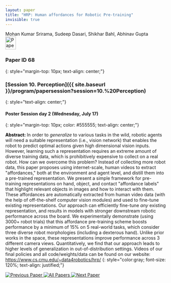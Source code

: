 ```yaml
---
layout: paper
title: "HRP: Human affordances for Robotic Pre-training"
invisible: true
---
```

<div class="paper-authors">
<div class="paper-author-box">
    <div class="paper-author-name">Mohan Kumar Srirama, Sudeep Dasari, Shikhar Bahl, Abhinav Gupta</div>
    <div class="paper-author-uni"></div>
</div>

</div><div class="paper-pdf">
                <div> <a href="https://enriquecoronadozu.github.io/rssproceedings2024/rss20/p068.pdf"><img src="{{ site.baseurl }}/images/paper_link.png" alt="Paper Website" width = "33"  height = "40"/></a> </div>
                </div>

### Paper ID 68
{: style="margin-top: 10px; text-align: center;"}

### [Session 10. Perception]({{ site.baseurl }}/program/papersession?session=10.%20Perception)
{: style="text-align: center;"}

#### Poster Session day 2 (Wednesday, July 17)
{: style="margin-top: 10px; color: #555555; text-align: center;"}

<b style="color: black;">Abstract: </b>In order to *generalize* to various tasks in the wild, robotic agents will need a suitable representation (i.e., vision network) that enables the robot to predict optimal actions given high dimensional vision inputs. However, learning such a representation requires an extreme amount of diverse training data, which is prohibitively expensive to collect on a real robot. How can we overcome this problem? Instead of collecting more robot data, this paper proposes using internet-scale, human videos to extract "affordances," both at the environment and agent level, and distill them into a pre-trained representation. We present a simple framework for pre-training representations on hand, object, and contact "affordance labels" that highlight relevant objects in images and how to interact with them. These affordances are automatically extracted from human video data (with the help of off-the-shelf computer vision modules) and used to fine-tune existing representations. Our approach can efficiently fine-tune *any* existing representation, and results in models with stronger downstream robotic performance across the board. We experimentally demonstrate (using 3000+ robot trials) that this affordance pre-training scheme boosts performance by a minimum of 15% on 5 real-world tasks, which consider three diverse robot morphologies (including a dexterous hand). Unlike prior works in the space, these representations improve performance across 3 different camera views. Quantitatively, we find that our approach leads to higher levels of generalization in out-of-distribution settings. Videos of our final policies and all code/weights/data can be found on our website: https://www.cs.cmu.edu/~data4robotics/hrp/
{: style="color:gray; font-size: 120%; text-align: justified;"}


<div class="paper-menu">
<a href="{{ site.baseurl }}/program/papers/067/"> <img src="{{ site.baseurl }}/images/previous_paper_icon.png" alt="Previous Paper" title="Previous Paper"/> </a>
<a href="{{ site.baseurl }}/program/papers"><img src="{{ site.baseurl }}/images/overview_icon.png" alt="All Papers" title="All Papers"/> </a>
<a href="{{ site.baseurl }}/program/papers/069/"> <img src="{{ site.baseurl }}/images/next_paper_icon.png" alt="Next Paper" title="Next Paper"/> </a>

</div>

